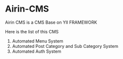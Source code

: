 Airin-CMS
=========

Airin CMS is a CMS Base on YII FRAMEWORK

Here is the list of this CMS

1. Automated Menu System
2. Automated Post Category and Sub Category System
3. Automated Auth System

